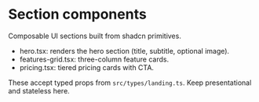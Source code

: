 # Section components

Composable UI sections built from shadcn primitives.

- hero.tsx: renders the hero section (title, subtitle, optional image).
- features-grid.tsx: three-column feature cards.
- pricing.tsx: tiered pricing cards with CTA.

These accept typed props from `src/types/landing.ts`. Keep presentational and stateless here.
